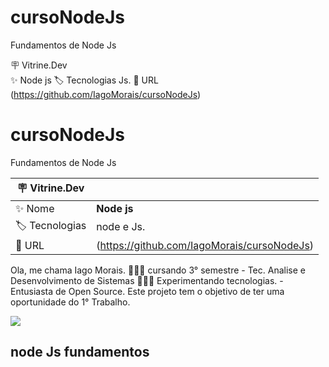 # cursoNodeJs
Fundamentos de Node Js

🪧 Vitrine.Dev	
✨ Node js
🏷️ Tecnologias	Js.
🚀 URL	(https://github.com/IagoMorais/cursoNodeJs)

# cursoNodeJs
Fundamentos de Node Js

| :placard: Vitrine.Dev |     |
| -------------  | --- |
| :sparkles: Nome        | **Node js**
| :label: Tecnologias | node e Js.
| :rocket: URL         | (https://github.com/IagoMorais/cursoNodeJs)

Ola, me chama Iago Morais. 👨🏻‍💻 cursando 3° semestre - Tec. Analise e Desenvolvimento de Sistemas 👨🏻‍🔬 Experimentando tecnologias. - Entusiasta de Open Source.
Este projeto tem o objetivo de ter uma oportunidade do 1° Trabalho.

<!-- Inserir imagem com a #vitrinedev ao final do link -->
![](https://github.com/IagoMorais/cursoNodeJs/blob/main/IMG_20230503_104250.jpg?raw=true#vitrinedev)

## node Js fundamentos 



